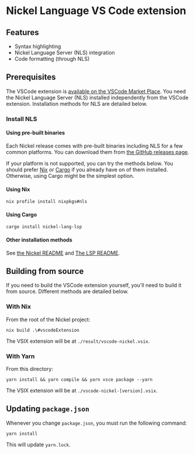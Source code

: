 # Nickel Language VS Code extension

## Features

* Syntax highlighting
* Nickel Language Server (NLS) integration
* Code formatting (through NLS)

## Prerequisites

The VSCode extension is [available on the VSCode Market
Place](https://marketplace.visualstudio.com/items?itemName=Tweag.vscode-nickel).
You need the Nickel Language Server (NLS) installed independently from the
VSCode extension. Installation methods for NLS are detailed below.

### Install NLS

#### Using pre-built binaries

Each Nickel release comes with pre-built binaries including NLS for a few common
platforms. You can download them from [the GitHub releases
page](https://github.com/tweag/nickel/releases).

If your platform is not supported, you can try the methods below. You should
prefer [Nix](https://nixos.org/) or [Cargo](https://doc.rust-lang.org/cargo/) if
you already have on of them installed. Otherwise, using Cargo might be the
simplest option.

#### Using Nix

```console
nix profile install nixpkgs#nls
```

#### Using Cargo

```console
cargo install nickel-lang-lsp
```

#### Other installation methods

See [the Nickel README](https://github.com/tweag/nickel/) and [The LSP
README](https://github.com/tweag/nickel/tree/master/lsp).

## Building from source

If you need to build the VSCode extension yourself, you'll need to build it from
source. Different methods are detailed below.

### With Nix

From the root of the Nickel project:

```console
nix build .\#vscodeExtension
```

The VSIX extension will be at `./result/vscode-nickel.vsix`.

### With Yarn

From this directory:

```console
yarn install && yarn compile && yarn vsce package --yarn
```

The VSIX extension will be at `./vscode-nickel-[version].vsix`.

## Updating `package.json`

Whenever you change `package.json`, you must run the following command:

```shell
yarn install
```

This will update `yarn.lock`.

